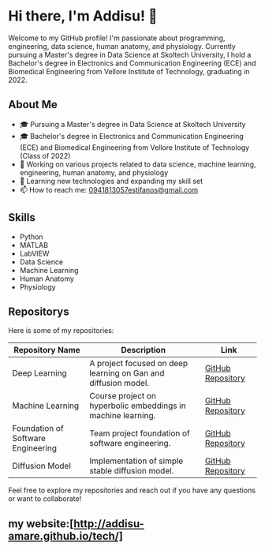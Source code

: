 # Hi there, I'm Addisu! 👋

Welcome to my GitHub profile! I'm passionate about programming, engineering, data science, human anatomy, and physiology. Currently pursuing a Master's degree in Data Science at Skoltech University, I hold a Bachelor's degree in Electronics and Communication Engineering (ECE) and Biomedical Engineering from Vellore Institute of Technology, graduating in 2022.

## About Me

- 🎓 Pursuing a Master's degree in Data Science at Skoltech University
- 🎓 Bachelor's degree in Electronics and Communication Engineering (ECE) and Biomedical Engineering from Vellore Institute of Technology (Class of 2022)
- 💼 Working on various projects related to data science, machine learning, engineering, human anatomy, and physiology
- 🌱 Learning new technologies and expanding my skill set
- 📫 How to reach me: [0941813057estifanos@gmail.com](mailto:0941813057estifanos@gmail.com)

## Skills

- Python
- MATLAB
- LabVIEW
- Data Science
- Machine Learning
- Human Anatomy
- Physiology

## Repositorys

Here is  some of my repositories:

| **Repository Name**                          | **Description**                       | **Link**                                                   |
|----------------------------------------------|---------------------------------------|-----------------------------------------------------------|
| Deep Learning                                | A project focused on deep learning on Gan and diffusion model. | [GitHub Repository](https://github.com/Addisu-Amare/deep_learning_project) |
| Machine Learning                             | Course project on hyperbolic embeddings in machine learning. | [GitHub Repository](https://github.com/Addisu-Amare/HyperbolicEmbeddingsMLcourse) |
| Foundation of Software Engineering           | Team project foundation of software engineering. | [GitHub Repository](https://github.com/Addisu-Amare/fse4ai_team4_project) |
| Diffusion Model                              | Implementation of simple stable diffusion model.  | [GitHub Repository](https://github.com/Addisu-Amare/diffusion_model) |

Feel free to explore my repositories and reach out if you have any questions or want to collaborate!

## my website:[http://addisu-amare.github.io/tech/]

